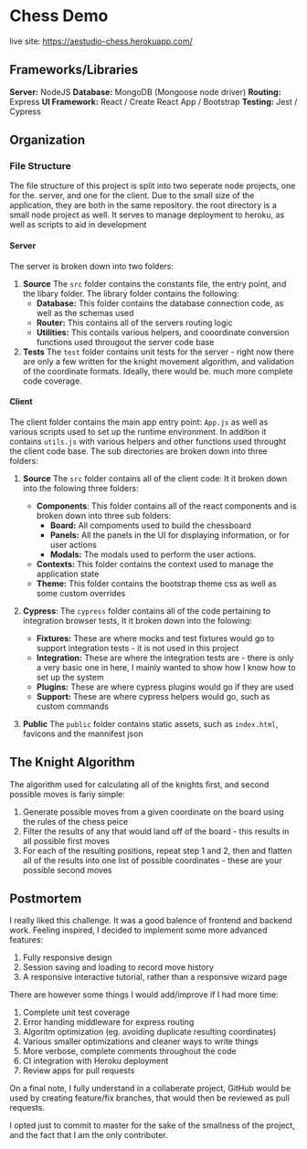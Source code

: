 # Chess Demo

live site: https://aestudio-chess.herokuapp.com/

## Frameworks/Libraries
**Server:** NodeJS
**Database:** MongoDB (Mongoose node driver)
**Routing:** Express
**UI Framework:** React / Create React App / Bootstrap
**Testing:** Jest / Cypress


## Organization 

### File Structure
The file structure of this project is split into two seperate node projects, one for the. server, and one for the client. Due to the small size of the application, they are both in the same repository. the root directory is a small node project as well. It serves to manage deployment to heroku, as well as scripts to aid in development

#### Server
The server is broken down into two folders:
1)  **Source**
The `src` folder contains the constants file, the entry point, and the libary folder. The library folder contains the following:
	- **Database:** This folder contains the database connection code, as well as the schemas used
	- **Router:** This contains all of the servers routing logic 
	- **Utilities:** This contails various helpers, and cooordinate conversion functions used througout the server code base
2) **Tests**
 The `test` folder contains unit tests for the server - right now there are only a few written for the knight movement algorithm, and validation of the coordinate formats. Ideally, there would be. much more complete code coverage.

#### Client
The client folder contains the main app entry point: `App.js` as well as various scripts used to set up the runtime environment. In addition it contains `utils.js` with various helpers and other functions used throught the client code base. The sub directories are broken down into three folders:
1) **Source**
The `src` folder contains all of the client code: It it broken down into the folowing three folders:
	-  **Components**: 
This folder contains all of the react components and is broken down into three sub folders:
		- **Board:** All compoments used to build the chessboard
		- **Panels:** All the panels in the UI for displaying information, or for user actions
		- **Modals:** The modals used to perform the user actions.
	- **Contexts:**
This folder contains the context used to manage the application state
	- **Theme:**
This folder contains the bootstrap theme css as well as some custom overrides
2) **Cypress**:
The `cypress` folder contains all of the code pertaining to integration browser tests, It it broken down into the folowing:
	- **Fixtures:** These are where mocks and test fixtures would go to support integration tests - it is not used in this project
	- **Integration:** These are where the integration tests are - there is only a very basic one in here, I mainly wanted to show how I know how to set up the system
	- 	**Plugins:** These are where cypress plugins would go if they are used
	-	**Support:** These are where cypress helpers would go, such as custom commands

3) **Public**
The `public` folder contains static assets, such as `index.html`, favicons and the mannifest json


## The Knight Algorithm
The algorithm used for calculating all of the knights first, and second possible moves is fariy simple:

1) Generate possible moves from a given coordinate on the board using the rules of the chess peice
3) Filter the results of any that would land off of the board - this results in all possible first moves
2) For each of the resulting positions, repeat step 1 and 2, then and flatten all of the results into one list of possible coordinates - these are your possible second moves


## Postmortem
I really liked this challenge. It was a good balence of frontend and backend work. Feeling inspired, I decided to implement some more advanced features:

1) Fully responsive design
2) Session saving and loading to record move history
3) A responsive interactive tutorial, rather than a responsive wizard page

There are however some things I would add/improve if I had more time:

1) Complete unit test coverage
2) Error handing middleware for express routing
3) Algoritm optimization (eg. avoiding duplicate resulting coordinates)
4) Various smaller optimizations and cleaner ways to write things
5) More verbose, complete comments throughout the code
6) CI integration with Heroku deployment
7) Review apps for pull requests


On a final note, I fully understand in a collaberate project, GitHub would be used by creating feature/fix branches, that would then be reviewed as pull requests.

I opted just to commit to master for the sake of the smallness of the project, and the fact that I am the only contributer.